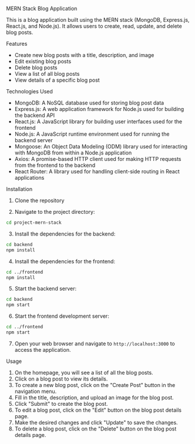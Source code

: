 MERN Stack Blog Application

This is a blog application built using the MERN stack (MongoDB, Express.js, React.js, and Node.js). It allows users to create, read, update, and delete blog posts.

Features

- Create new blog posts with a title, description, and image
- Edit existing blog posts
- Delete blog posts
- View a list of all blog posts
- View details of a specific blog post

Technologies Used

- MongoDB: A NoSQL database used for storing blog post data
- Express.js: A web application framework for Node.js used for building the backend API
- React.js: A JavaScript library for building user interfaces used for the frontend
- Node.js: A JavaScript runtime environment used for running the backend server
- Mongoose: An Object Data Modeling (ODM) library used for interacting with MongoDB from within a Node.js application
- Axios: A promise-based HTTP client used for making HTTP requests from the frontend to the backend
- React Router: A library used for handling client-side routing in React applications

Installation

1. Clone the repository

2. Navigate to the project directory:

```bash
cd project-mern-stack
```

3. Install the dependencies for the backend:

```bash
cd backend
npm install
```

4. Install the dependencies for the frontend:

```bash
cd ../frontend
npm install
```

5. Start the backend server:

```bash
cd backend
npm start
```

6. Start the frontend development server:

```bash
cd ../frontend
npm start
```

7. Open your web browser and navigate to `http://localhost:3000` to access the application.

Usage

1. On the homepage, you will see a list of all the blog posts.
2. Click on a blog post to view its details.
3. To create a new blog post, click on the "Create Post" button in the navigation menu.
4. Fill in the title, description, and upload an image for the blog post.
5. Click "Submit" to create the blog post.
6. To edit a blog post, click on the "Edit" button on the blog post details page.
7. Make the desired changes and click "Update" to save the changes.
8. To delete a blog post, click on the "Delete" button on the blog post details page.


